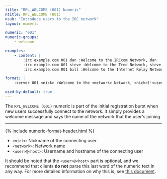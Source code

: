 ```yaml
---
title: "RPL_WELCOME (001) Numeric"
ntitle: RPL_WELCOME (001)
nsub: "Introduce users to the IRC network"
layout: numeric

numeric: "001"
numeric-groups:
    - welcome

examples:
    - content: |
        :irc.example.com 001 dan :Welcome to the IRCcom Network, dan
        :irc.example.com 001 steve :Welcome to the Tred Network, steve!s@localhost
        :irc.example.com 001 bill :Welcome to the Internet Relay Network, bill

format: |
    :server 001 <nick> :Welcome to the <network> Network, <nick>[!<user>@<host>]

used-by-default: true
---
```

The `RPL_WELCOME (001)` numeric is part of the initial registration burst when new users successfully connect to the network. It simply provides a welcome message and says the name of the network that the user's joining.

-----

{% include numeric-format-header.html %}

- `<nick>`: Nickname of the connecting user.
- `<network>`: Network name
- `<user>@<host>`: Username and hostname of the connecting user

It should be noted that the `<user>@<host>` part is optional, and we recommend that clients **do not** parse this last word of the numeric text in any way. For more detailed information on why this is, see [this document](http://modern.ircdocs.horse/#rplwelcome-001).
